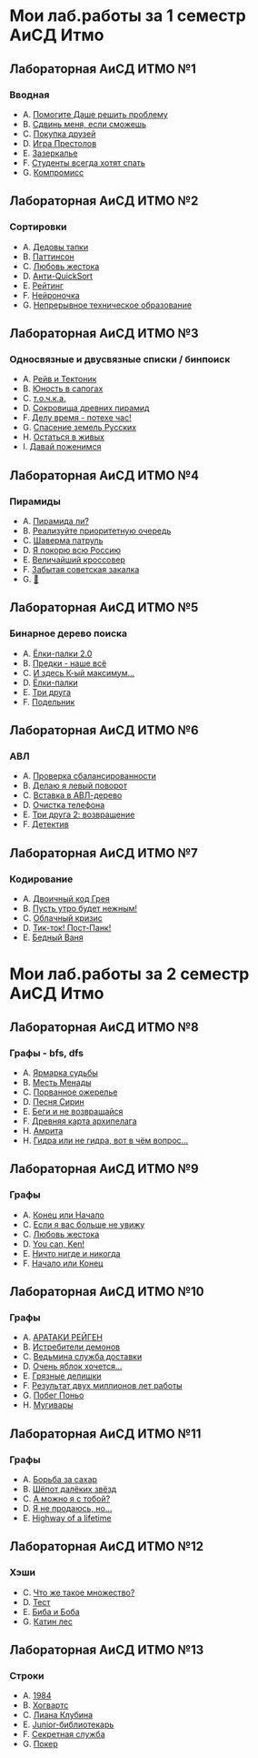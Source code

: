 # Мои лаб.работы за 1 семестр АиСД Итмо
## Лабораторная АиСД ИТМО №1
### Вводная
- A. [Помогите Даше решить проблему](https://github.com/NizamutdinovEmir/itmo-alg/blob/main/alg-1sem/1lab/1.py)
- B. [Сдвинь меня, если сможешь](https://github.com/NizamutdinovEmir/itmo-alg/blob/main/alg-1sem/1lab/2.cpp)
- C. [Покупка друзей](https://github.com/NizamutdinovEmir/itmo-alg/blob/main/alg-1sem/1lab/3.cpp)
- D. [Игра Престолов](https://github.com/NizamutdinovEmir/itmo-alg/blob/main/alg-1sem/1lab/4.cpp)
- E. [Зазеркалье](https://github.com/NizamutdinovEmir/itmo-alg/blob/main/alg-1sem/1lab/5.cpp)
- F. [Студенты всегда хотят спать](https://github.com/NizamutdinovEmir/itmo-alg/blob/main/alg-1sem/1lab/6.cpp)
- G. [Компромисс](https://github.com/NizamutdinovEmir/itmo-alg/blob/main/alg-1sem/1lab/7.py)

## Лабораторная АиСД ИТМО №2
### Сортировки
- A. [Дедовы тапки](https://github.com/NizamutdinovEmir/itmo-alg/blob/main/alg-1sem/2lab/1.cpp)
- B. [Паттинсон](https://github.com/NizamutdinovEmir/itmo-alg/blob/main/alg-1sem/2lab/2.cpp)
- C. [Любовь жестока](https://github.com/NizamutdinovEmir/itmo-alg/blob/main/alg-1sem/2lab/3.cpp)
- D. [Анти-QuickSort](https://github.com/NizamutdinovEmir/itmo-alg/blob/main/alg-1sem/2lab/4.cpp)
- E. [Рейтинг](https://github.com/NizamutdinovEmir/itmo-alg/blob/main/alg-1sem/2lab/5.cpp)
- F. [Нейроночка](https://github.com/NizamutdinovEmir/itmo-alg/blob/main/alg-1sem/2lab/6.cpp)
- G. [Непрерывное техническое образование](https://github.com/NizamutdinovEmir/itmo-alg/blob/main/alg-1sem/2lab/7.cpp)

## Лабораторная АиСД ИТМО №3
### Односвязные и двусвязные списки / бинпоиск
- A. [Рейв и Тектоник](https://github.com/NizamutdinovEmir/itmo-alg/blob/main/alg-1sem/3lab/1.cpp)
- B. [Юность в сапогах](https://github.com/NizamutdinovEmir/itmo-alg/blob/main/alg-1sem/3lab/2.cpp)
- C. [т.о.ч.к.а.](https://github.com/NizamutdinovEmir/itmo-alg/blob/main/alg-1sem/3lab/3.cpp)
- D. [Сокровища древних пирамид](https://github.com/NizamutdinovEmir/itmo-alg/blob/main/alg-1sem/3lab/4.cpp)
- F. [Делу время - потехе час!](https://github.com/NizamutdinovEmir/itmo-alg/blob/main/alg-1sem/3lab/5.cpp)
- G. [Спасение земель Русских](https://github.com/NizamutdinovEmir/itmo-alg/blob/main/alg-1sem/3lab/6.cpp)
- H. [Остаться в живых](https://github.com/NizamutdinovEmir/itmo-alg/blob/main/alg-1sem/3lab/7.cpp)
- I. [Давай поженимся](https://github.com/NizamutdinovEmir/itmo-alg/blob/main/alg-1sem/3lab/8.cpp)

## Лабораторная АиСД ИТМО №4
### Пирамиды
- A. [Пирамида ли?](https://github.com/NizamutdinovEmir/itmo-alg/blob/main/alg-1sem/4lab/1.cpp)
- B. [Реализуйте приоритетную очередь](https://github.com/NizamutdinovEmir/itmo-alg/blob/main/alg-1sem/4lab/2.cpp)
- C. [Шаверма патруль](https://github.com/NizamutdinovEmir/itmo-alg/blob/main/alg-1sem/4lab/3.cpp)
- D. [Я покорю всю Россию](https://github.com/NizamutdinovEmir/itmo-alg/blob/main/alg-1sem/4lab/4.cpp)
- E. [Величайший кроссовер](https://github.com/NizamutdinovEmir/itmo-alg/blob/main/alg-1sem/4lab/5.cpp)
- F. [Забытая советская закалка](https://github.com/NizamutdinovEmir/itmo-alg/blob/main/alg-1sem/4lab/6.cpp)
- G. [🎰](https://github.com/NizamutdinovEmir/itmo-alg/blob/main/alg-1sem/4lab/7.cpp)

## Лабораторная АиСД ИТМО №5
### Бинарное дерево поиска
- A. [Ёлки-палки 2.0](https://github.com/NizamutdinovEmir/itmo-alg/blob/main/alg-1sem/5lab/1.cpp)
- B. [Предки - наше всё](https://github.com/NizamutdinovEmir/itmo-alg/blob/main/alg-1sem/5lab/2.cpp)
- C. [И здесь К-ый максимум...](https://github.com/NizamutdinovEmir/itmo-alg/blob/main/alg-1sem/5lab/3.cpp)
- D. [Ёлки-палки](https://github.com/NizamutdinovEmir/itmo-alg/blob/main/alg-1sem/5lab/4.cpp)
- E. [Три друга](https://github.com/NizamutdinovEmir/itmo-alg/blob/main/alg-1sem/5lab/5.cpp)
- F. [Подельник](https://github.com/NizamutdinovEmir/itmo-alg/blob/main/alg-1sem/5lab/6.cpp)

## Лабораторная АиСД ИТМО №6
### АВЛ
- A. [Проверка сбалансированности](https://github.com/NizamutdinovEmir/itmo-alg/blob/main/alg-1sem/6lab/1.cpp)
- B. [Делаю я левый поворот](https://github.com/NizamutdinovEmir/itmo-alg/blob/main/alg-1sem/6lab/2.cpp)
- C. [Вставка в АВЛ-дерево](https://github.com/NizamutdinovEmir/itmo-alg/blob/main/alg-1sem/6lab/3.cpp)
- D. [Очистка телефона](https://github.com/NizamutdinovEmir/itmo-alg/blob/main/alg-1sem/6lab/4.cpp)
- E. [Три друга 2: возвращение](https://github.com/NizamutdinovEmir/itmo-alg/blob/main/alg-1sem/6lab/5.cpp)
- F. [Детектив](https://github.com/NizamutdinovEmir/itmo-alg/blob/main/alg-1sem/6lab/6.cpp)

## Лабораторная АиСД ИТМО №7
### Кодирование
- A. [Двоичный код Грея](https://github.com/NizamutdinovEmir/itmo-alg/blob/main/alg-1sem/7lab/1.cpp)
- B. [Пусть утро будет нежным!](https://github.com/NizamutdinovEmir/itmo-alg/blob/main/alg-1sem/7lab/2.cpp)
- C. [Облачный кризис](https://github.com/NizamutdinovEmir/itmo-alg/blob/main/alg-1sem/7lab/3.cpp)
- D. [Тик-ток! Пост-Панк!](https://github.com/NizamutdinovEmir/itmo-alg/blob/main/alg-1sem/7lab/4.cpp)
- E. [Бедный Ваня](https://github.com/NizamutdinovEmir/itmo-alg/blob/main/alg-1sem/7lab/5.cpp)

# Мои лаб.работы за 2 семестр АиСД Итмо
## Лабораторная АиСД ИТМО №8
### Графы - bfs, dfs
- A. [Ярмарка судьбы](https://github.com/NizamutdinovEmir/itmo-alg/blob/main/alg-2sem/itmo-alg-2sem/8lab/1.cpp)
- B. [Месть Менады](https://github.com/NizamutdinovEmir/itmo-alg/blob/main/alg-2sem/itmo-alg-2sem/8lab/2.cpp)
- C. [Порванное ожерелье](https://github.com/NizamutdinovEmir/itmo-alg/blob/main/alg-2sem/itmo-alg-2sem/8lab/3.cpp)
- D. [Песня Сирин](https://github.com/NizamutdinovEmir/itmo-alg/blob/main/alg-2sem/itmo-alg-2sem/8lab/4.cpp)
- E. [Беги и не возвращайся](https://github.com/NizamutdinovEmir/itmo-alg/blob/main/alg-2sem/itmo-alg-2sem/8lab/5.cpp)
- F. [Древняя карта архипелага](https://github.com/NizamutdinovEmir/itmo-alg/blob/main/alg-2sem/itmo-alg-2sem/8lab/7.cpp)
- H. [Амрита](https://github.com/NizamutdinovEmir/itmo-alg/blob/main/alg-2sem/itmo-alg-2sem/8lab/8.cpp)
- H. [Гидра или не гидра, вот в чём вопрос...](https://github.com/NizamutdinovEmir/itmo-alg/blob/main/alg-2sem/itmo-alg-2sem/8lab/9.cpp)
## Лабораторная АиСД ИТМО №9
### Графы
- A. [Конец или Начало](https://github.com/NizamutdinovEmir/itmo-alg/blob/main/alg-2sem/itmo-alg-2sem/9lab/1.cpp)
- С. [Если я вас больше не увижу](https://github.com/NizamutdinovEmir/itmo-alg/blob/main/alg-2sem/itmo-alg-2sem/9lab/2.cpp)
- C. [Любовь жестока](https://github.com/NizamutdinovEmir/itmo-alg/blob/main/alg-2sem/itmo-alg-2sem/9lab/3.cpp)
- D. [You can, Ken!](https://github.com/NizamutdinovEmir/itmo-alg/blob/main/alg-2sem/itmo-alg-2sem/9lab/4.cpp)
- E. [Ничто нигде и никогда](https://github.com/NizamutdinovEmir/itmo-alg/blob/main/alg-2sem/itmo-alg-2sem/9lab/5.cpp)
- F. [Начало или Конец](https://github.com/NizamutdinovEmir/itmo-alg/blob/main/alg-2sem/itmo-alg-2sem/9lab/6.cpp)
## Лабораторная АиСД ИТМО №10
### Графы
- A. [АРАТАКИ РЕЙГЕН](https://github.com/NizamutdinovEmir/itmo-alg/blob/main/alg-2sem/itmo-alg-2sem/10lab/1.cpp)
- B. [Истребители демонов](https://github.com/NizamutdinovEmir/itmo-alg/blob/main/alg-2sem/itmo-alg-2sem/10lab/2.cpp)
- C. [Ведьмина служба доставки](https://github.com/NizamutdinovEmir/itmo-alg/blob/main/alg-2sem/itmo-alg-2sem/10lab/3.cpp)
- D. [Очень яблок хочется...](https://github.com/NizamutdinovEmir/itmo-alg/blob/main/alg-2sem/itmo-alg-2sem/10lab/4.cpp)
- E. [Грязные делишки](https://github.com/NizamutdinovEmir/itmo-alg/blob/main/alg-2sem/itmo-alg-2sem/10lab/5.cpp)
- F. [Результат двух миллионов лет работы](https://github.com/NizamutdinovEmir/itmo-alg/blob/main/alg-2sem/itmo-alg-2sem/10lab/6.cpp)
- G. [Побег Поньо](https://github.com/NizamutdinovEmir/itmo-alg/blob/main/alg-2sem/itmo-alg-2sem/10lab/7.cpp)
- H. [Мугивары](https://github.com/NizamutdinovEmir/itmo-alg/blob/main/alg-2sem/itmo-alg-2sem/10lab/8.cpp)
## Лабораторная АиСД ИТМО №11
### Графы
- A. [Борьба за сахар](https://github.com/NizamutdinovEmir/itmo-alg/blob/main/alg-2sem/itmo-alg-2sem/11lab/1.cpp)
- B. [Шёпот далёких звёзд](https://github.com/NizamutdinovEmir/itmo-alg/blob/main/alg-2sem/itmo-alg-2sem/11lab/2.cpp)
- C. [А можно я с тобой?](https://github.com/NizamutdinovEmir/itmo-alg/blob/main/alg-2sem/itmo-alg-2sem/11lab/3.cpp)
- D. [Я не продаюсь, но...](https://github.com/NizamutdinovEmir/itmo-alg/blob/main/alg-2sem/itmo-alg-2sem/11lab/4.cpp)
- E. [Нighway of a lifetime](https://github.com/NizamutdinovEmir/itmo-alg/blob/main/alg-2sem/itmo-alg-2sem/11lab/5.cpp)
  
## Лабораторная АиСД ИТМО №12
### Хэши
- C. [Что же такое множество?](https://github.com/NizamutdinovEmir/itmo-alg/blob/main/alg-2sem/itmo-alg-2sem/12lab/1.cpp)
- D. [Тест](https://github.com/NizamutdinovEmir/itmo-alg/blob/main/alg-2sem/itmo-alg-2sem/12lab/2.cpp)
- E. [Биба и Боба](https://github.com/NizamutdinovEmir/itmo-alg/blob/main/alg-2sem/itmo-alg-2sem/12lab/3.cpp)
- G. [Катин лес](https://github.com/NizamutdinovEmir/itmo-alg/blob/main/alg-2sem/itmo-alg-2sem/12lab/4.cpp)
## Лабораторная АиСД ИТМО №13
### Строки
- A. [1984](https://github.com/NizamutdinovEmir/itmo-alg/blob/main/alg-2sem/itmo-alg-2sem/13lab/1.cpp)
- B. [Хогвартс](https://github.com/NizamutdinovEmir/itmo-alg/blob/main/alg-2sem/itmo-alg-2sem/13lab/2.cpp)
- C. [Лиана Клубина](https://github.com/NizamutdinovEmir/itmo-alg/blob/main/alg-2sem/itmo-alg-2sem/13lab/3.cpp)
- E. [Junior-библиотекарь](https://github.com/NizamutdinovEmir/itmo-alg/blob/main/alg-2sem/itmo-alg-2sem/13lab/4.cpp)
- F. [Секретная служба](https://github.com/NizamutdinovEmir/itmo-alg/blob/main/alg-2sem/itmo-alg-2sem/13lab/5.cpp)
- G. [Покер](https://github.com/NizamutdinovEmir/itmo-alg/blob/main/alg-2sem/itmo-alg-2sem/13lab/6.cpp)
